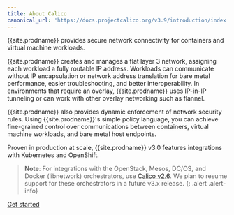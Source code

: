 ```yaml
---
title: About Calico
canonical_url: 'https://docs.projectcalico.org/v3.9/introduction/index'
---
```


{{site.prodname}} provides secure network connectivity for
containers and virtual machine workloads.

{{site.prodname}} creates and manages a flat layer 3 network,
assigning each workload a fully routable IP address.
Workloads can communicate without IP encapsulation
or network address translation for bare metal
performance, easier troubleshooting, and better
interoperability. In environments that require an
overlay, {{site.prodname}} uses IP-in-IP tunneling or can work
with other overlay networking such as flannel.

{{site.prodname}} also provides dynamic enforcement of network
security rules. Using {{site.prodname}}'s simple policy language,
you can achieve fine-grained control over communications
between containers, virtual machine workloads, and
bare metal host endpoints.

Proven in production at scale, {{site.prodname}} v3.0 features
integrations with Kubernetes and OpenShift.

> **Note**: For integrations with the OpenStack,
> Mesos, DC/OS, and Docker (libnetwork) orchestrators, use
> [Calico v2.6](/v2.6/introduction/). We plan
> to resume support for these orchestrators in a future
> v3.x release.
{: .alert .alert-info}

<a href="/{{page.version}}/getting-started/" class="btn btn-primary btn-lg">Get started</a>
